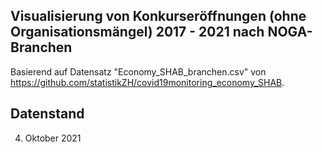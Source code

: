 ## Visualisierung von Konkurseröffnungen (ohne Organisationsmängel) 2017 - 2021 nach NOGA-Branchen
Basierend auf Datensatz "Economy_SHAB_branchen.csv" von https://github.com/statistikZH/covid19monitoring_economy_SHAB.

## Datenstand
4. Oktober 2021
